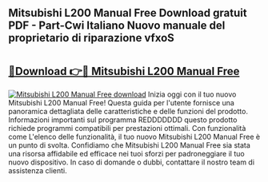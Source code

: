 ## Mitsubishi L200 Manual Free Download gratuit PDF - Part-Cwi Italiano Nuovo manuale del proprietario di riparazione vfxoS

# <h2><a href="http://dfeazbc.blite.top/?on=Mitsubishi+L200+Manual+Free">🔗Download 👉🔴 Mitsubishi L200 Manual Free</a></h2>

[![Mitsubishi L200 Manual Free download](https://i.imgur.com/lujVjoI.png)](http://dfeazbc.blite.top/?on=Mitsubishi+L200+Manual+Free)
Inizia oggi con il tuo nuovo Mitsubishi L200 Manual Free! Questa guida per l'utente fornisce una panoramica dettagliata delle caratteristiche e delle funzioni del prodotto. Informazioni importanti sul programma REDDDDDDD questo prodotto richiede programmi compatibili per prestazioni ottimali. Con funzionalità come L'elenco delle funzionalità, il tuo nuovo Mitsubishi L200 Manual Free è un punto di svolta. Confidiamo che Mitsubishi L200 Manual Free sia stata una risorsa affidabile ed efficace nei tuoi sforzi per padroneggiare il tuo nuovo dispositivo. In caso di domande o dubbi, contattare il nostro team di assistenza clienti.
